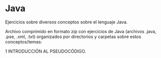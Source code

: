 # Java
Ejercicios sobre diversos conceptos sobre el lenguaje Java.

Archivo comprimido en formato zip con ejercicios de Java (archivos .java, .pse, .xml, .txt) organizados por directorios y carpetas sobre estos conceptos/temas:

1 INTRODUCCIÓN AL PSEUDOCÓDIGO.


